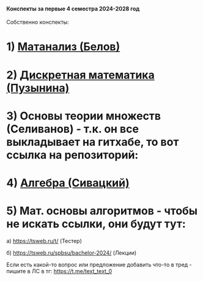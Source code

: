 #### Конспекты за первые 4 семестра 2024-2028 год

Собственно конспекты:
# 1) [Матанализ (Белов)](https://github.com/MCS-Latex-profile/conspects/blob/main/Matan.pdf)
# 2) [Дискретная математика (Пузынина)](https://github.com/MCS-Latex-profile/conspects/blob/main/Discr_math.pdf)
# 3) Основы теории множеств (Селиванов) - т.к. он все выкладывает на гитхабе, то вот ссылка на репозиторий:
# 4) [Алгебра (Сивацкий)](https://github.com/MCS-Latex-profile/conspects/blob/main/Algebra.pdf)
# 5) Мат. основы алгоритмов - чтобы не искать ссылки, они будут тут: 

  а) https://tsweb.ru/t/ (Тестер)
  
  б) https://tsweb.ru/spbsu/bachelor-2024/ (Лекции)
  
Если есть какой-то вопрос или предложение добавить что-то в тред - пишите в ЛС в тг: https://t.me/text_text_0
